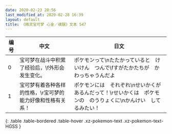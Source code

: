 ```yaml
---
date: 2020-02-23 20:56
last_modified_at: 2020-02-28 16:39
layout: default
title: 《精灵宝可梦 心金／魂银》文本 547
---
```

| 编号 | 中文 | 日文 |
| ---- | ---- | ---- |
| 0 | 宝可梦在战斗中积累了经验后，\f外形会发生变化。 | ポケモンって\nたたかっていると　けいけん　つんで\fすがたかたちが　かわっちゃうんだよ |
| 1 | 宝可梦有着各种各样的性格，\r宝可梦的能力好像和性格有关系！ | ポケモンには　それぞれ\nせいかくが　あるんだって！\rせいかくは　ポケモンの　のうりょくに\nかんけい　してるみたい！ |
{: .table .table-bordered .table-hover .xz-pokemon-text .xz-pokemon-text-HGSS }